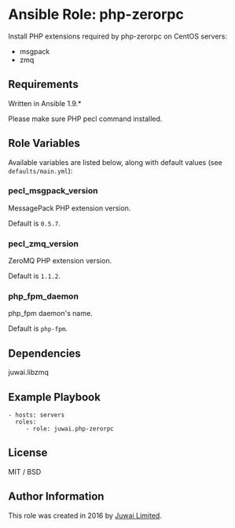Ansible Role: php-zerorpc
=========

Install PHP extensions required by php-zerorpc on CentOS servers:

+ msgpack
+ zmq

Requirements
------------

Written in Ansible 1.9.*

Please make sure PHP pecl command installed.

Role Variables
--------------

Available variables are listed below, along with default values (see `defaults/main.yml`):

### pecl_msgpack_version

MessagePack PHP extension version.

Default is `0.5.7`.

### pecl_zmq_version

ZeroMQ PHP extension version.

Default is `1.1.2`.

### php_fpm_daemon

php_fpm daemon's name.

Default is `php-fpm`.

Dependencies
------------

juwai.libzmq

Example Playbook
----------------

    - hosts: servers
      roles:
         - role: juwai.php-zerorpc

License
-------

MIT / BSD

Author Information
------------------

This role was created in 2016 by [Juwai Limited](http://www.juwai.com).
